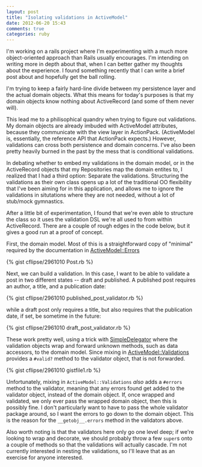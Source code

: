 ```yaml
---
layout: post
title: "Isolating validations in ActiveModel"
date: 2012-06-20 15:43
comments: true
categories: ruby
---
```


I'm working on a rails project where I'm experimenting with a much more
object-oriented approach than Rails usually encourages.  I'm intending on
writing more in depth about that, when I can better gather my thoughts about
the experience. I found something recently that I can write a brief post
about and hopefully get the ball rolling.

I'm trying to keep a fairly hard-line divide between my persistence layer and
the actual domain objects.  What this means for today's purposes is that my
domain objects know nothing about ActiveRecord (and some of them never will).

This lead me to a philisophical quandry when trying to figure out validations.
My domain objects are already imbuded with ActiveModel attributes, because 
they communicate with the view layer in ActionPack. (ActiveModel is,
essentially, the reference API that ActionPack expects.) However, validations
can cross both persistence and domain concerns.  I've also been pretty heavily
burned in the past by the mess that is conditional validations.

In debating whether to embed my validations in the domain model, or in the
ActiveRecord objects that my Repositories map the domain entites to, I realized
that I had a third option:  Separate the validations.  Structuring the
validations as their own class opens up a lot of the traditional OO flexibility
that I've been aiming for in this application, and allows me to ignore the
validations in situtations where they are not needed, without a lot of
stub/mock gymnastics.

<!--more -->

After a little bit of experimentation, I found that we're even able to
structure the class so it uses the validation DSL we're all used to from within
ActiveRecord.  There are a couple of rough edges in the code below, but it
gives a good run at a proof of concept.


First, the domain model.  Most of this is a straightforward copy of "minimal"
required by the documentation in
[ActiveModel::Errors][1]

{% gist cflipse/2961010  Post.rb %}

Next, we can build a validation.  In this case, I want to be able to validate
a post in two different states -- draft and published.  A published post requires
an author, a title, and a publication date: 

{% gist cflipse/2961010 published_post_validator.rb %}

while a draft post only requires a title,
but also requires that the publication date, if set, be sometime in the future:

{% gist cflipse/2961010 draft_post_validator.rb %}

These work pretty well, using a trick with [SimpleDelegator][2] where the
validation objects wrap and forward unknown methods, such as data accessors, to
the domain model.  Since mixing in [ActiveModel::Validations][3] provides
a `#valid?` method to the validator object, that is not forwarded.

{% gist cflipse/2961010 gistfile1.rb %}

Unfortunately, mixing in `ActiveModel::Validations` *also* adds a `#errors` method
to the validator, meaning that any errors found get added to the validator object,
instead of the domain object.  If, once wrapped and validated, we only ever pass the
wrapped domain object, then this is possibly fine.  I don't particularly want
to have to pass the whole validator package around, so I want the errors to go down
to the domain object.  This is the reason for the `__getobj__.errors` method in the
validators above.

Also worth noting is that the validators here only go one level deep; if we're
looking to wrap and decorate, we should probably throw a few `super`s onto a
couple of methods so that the validations will actually cascade.  I'm not
currently interested in nesting the validations, so I'll leave that as an
exercise for anyone interested.


[1]: http://api.rubyonrails.org/classes/ActiveModel/Errors.html
[2]: http://www.ruby-doc.org/stdlib-1.9.3/libdoc/delegate/rdoc/SimpleDelegator.html
[3]: http://api.rubyonrails.org/classes/ActiveModel/Validations.html
